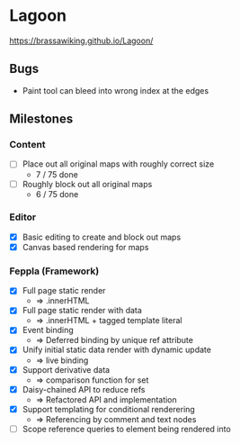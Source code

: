 # Lagoon

https://brassawiking.github.io/Lagoon/

## Bugs
- Paint tool can bleed into wrong index at the edges

## Milestones

### Content
- [ ] Place out all original maps with roughly correct size
  - 7 / 75 done
- [ ] Roughly block out all original maps 
  - 6 / 75 done

### Editor
- [x] Basic editing to create and block out maps
- [x] Canvas based rendering for maps

### Feppla (Framework)
- [x] Full page static render
  - => .innerHTML
- [x] Full page static render with data 
  - => .innerHTML + tagged template literal
- [x] Event binding 
  - => Deferred binding by unique ref attribute
- [x] Unify initial static data render with dynamic update 
  - => live binding
- [x] Support derivative data 
  - => comparison function for set
- [x] Daisy-chained API to reduce refs 
  - => Refactored API and implementation
- [x] Support templating for conditional renderering
  - => Referencing by comment and text nodes
- [ ] Scope reference queries to element being rendered into
